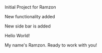 Initial Project for Ramzon

New functionality added

New side bar is added

Hello World!

My name's Ramzon. Ready to work with you!